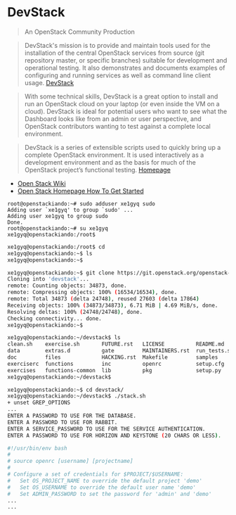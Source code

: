 # DevStack

> An OpenStack Community Production

> DevStack's mission is to provide and maintain tools used for the installation of the central OpenStack services from source (git repository master, or specific branches) suitable for development and operational testing. It also demonstrates and documents examples of configuring and running services as well as command line client usage. [DevStack](https://wiki.openstack.org/wiki/DevStack)

> With some technical skills, DevStack is a great option to install and run an OpenStack cloud on your laptop (or even inside the VM on a cloud). DevStack is ideal for potential users who want to see what the Dashboard looks like from an admin or user perspective, and OpenStack contributors wanting to test against a complete local environment.

> DevStack is a series of extensible scripts used to quickly bring up a complete OpenStack environment. It is used interactively as a development environment and as the basis for much of the OpenStack project’s functional testing. [Homepage](http://docs.openstack.org/developer/devstack/)

- [Open Stack Wiki](https://wiki.openstack.org/wiki/Getting_Started)
- [Open Stack Homepage How To Get Started](https://www.openstack.org/software/start/)

```
root@openstackiando:~# sudo adduser xe1gyq sudo
Adding user `xe1gyq' to group `sudo' ...
Adding user xe1gyq to group sudo
Done.
root@openstackiando:~# su xe1gyq
xe1gyq@openstackiando:/root$ 
```

```sh
xe1gyq@openstackiando:/root$ cd
xe1gyq@openstackiando:~$ ls
xe1gyq@openstackiando:~$ 
```

```sh
xe1gyq@openstackiando:~$ git clone https://git.openstack.org/openstack-dev/devstack
Cloning into 'devstack'...
remote: Counting objects: 34873, done.
remote: Compressing objects: 100% (16534/16534), done.
remote: Total 34873 (delta 24748), reused 27603 (delta 17864)
Receiving objects: 100% (34873/34873), 6.71 MiB | 4.69 MiB/s, done.
Resolving deltas: 100% (24748/24748), done.
Checking connectivity... done.
xe1gyq@openstackiando:~$ 
```

```sh
xe1gyq@openstackiando:~/devstack$ ls
clean.sh    exercise.sh       FUTURE.rst   LICENSE          README.md     stackrc   unstack.sh
data        extras.d          gate         MAINTAINERS.rst  run_tests.sh  stack.sh
doc         files             HACKING.rst  Makefile         samples       tests
exerciserc  functions         inc          openrc           setup.cfg     tools
exercises   functions-common  lib          pkg              setup.py      tox.ini
xe1gyq@openstackiando:~/devstack$ 
```


```sh
xe1gyq@openstackiando:~$ cd devstack/
xe1gyq@openstackiando:~/devstack$ ./stack.sh
+ unset GREP_OPTIONS
...
ENTER A PASSWORD TO USE FOR THE DATABASE.
ENTER A PASSWORD TO USE FOR RABBIT.
ENTER A SERVICE_PASSWORD TO USE FOR THE SERVICE AUTHENTICATION.
ENTER A PASSWORD TO USE FOR HORIZON AND KEYSTONE (20 CHARS OR LESS).
```

```sh
#!/usr/bin/env bash
#
# source openrc [username] [projectname]
#
# Configure a set of credentials for $PROJECT/$USERNAME:
#   Set OS_PROJECT_NAME to override the default project 'demo'
#   Set OS_USERNAME to override the default user name 'demo'
#   Set ADMIN_PASSWORD to set the password for 'admin' and 'demo'
...
...
```